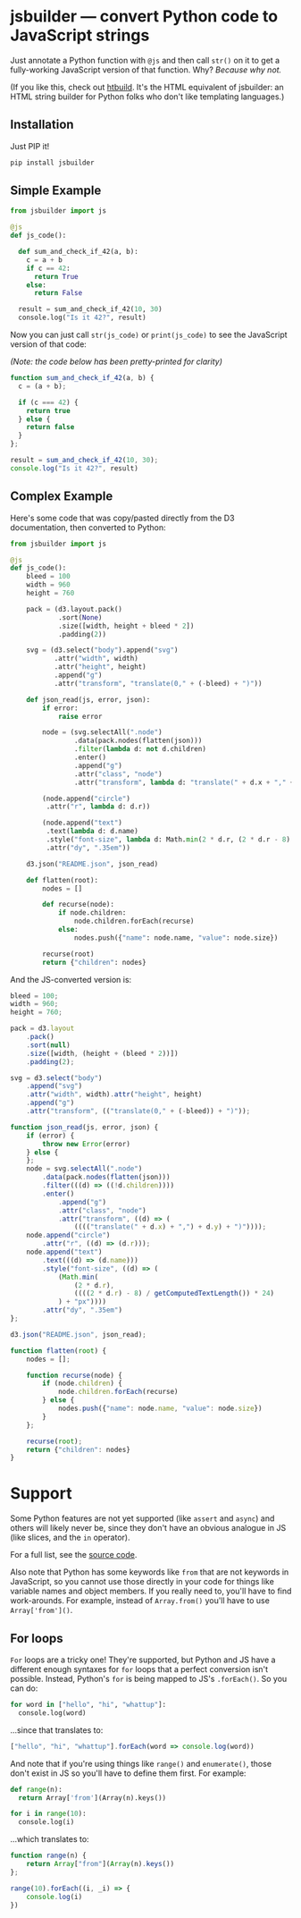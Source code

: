 # jsbuilder — convert Python code to JavaScript strings

Just annotate a Python function with `@js` and then call `str()` on it to get
a fully-working JavaScript version of that function. Why? _Because why not._

(If you like this, check out [htbuild](https://github.com/tvst/htbuild). It's the
HTML equivalent of jsbuilder: an HTML string builder for Python folks who don't
like templating languages.)

## Installation

Just PIP it!

```py
pip install jsbuilder
```

## Simple Example

```py
from jsbuilder import js

@js
def js_code():

  def sum_and_check_if_42(a, b):
    c = a + b
    if c == 42:
      return True
    else:
      return False

  result = sum_and_check_if_42(10, 30)
  console.log("Is it 42?", result)
```

Now you can just call `str(js_code)` or `print(js_code)` to see the JavaScript
version of that code:

_(Note: the code below has been pretty-printed for clarity)_

```js
function sum_and_check_if_42(a, b) {
  c = (a + b);

  if (c === 42) {
    return true
  } else {
    return false
  }
};

result = sum_and_check_if_42(10, 30);
console.log("Is it 42?", result)
```

## Complex Example

Here's some code that was copy/pasted directly from the D3 documentation,
then converted to Python:

```py
from jsbuilder import js

@js
def js_code():
    bleed = 100
    width = 960
    height = 760

    pack = (d3.layout.pack()
            .sort(None)
            .size([width, height + bleed * 2])
            .padding(2))

    svg = (d3.select("body").append("svg")
           .attr("width", width)
           .attr("height", height)
           .append("g")
           .attr("transform", "translate(0," + (-bleed) + ")"))

    def json_read(js, error, json):
        if error:
            raise error

        node = (svg.selectAll(".node")
                .data(pack.nodes(flatten(json)))
                .filter(lambda d: not d.children)
                .enter()
                .append("g")
                .attr("class", "node")
                .attr("transform", lambda d: "translate(" + d.x + "," + d.y + ")"))

        (node.append("circle")
         .attr("r", lambda d: d.r))

        (node.append("text")
         .text(lambda d: d.name)
         .style("font-size", lambda d: Math.min(2 * d.r, (2 * d.r - 8) / getComputedTextLength() * 24) + "px")
         .attr("dy", ".35em"))

    d3.json("README.json", json_read)

    def flatten(root):
        nodes = []

        def recurse(node):
            if node.children:
                node.children.forEach(recurse)
            else:
                nodes.push({"name": node.name, "value": node.size})

        recurse(root)
        return {"children": nodes}
```

And the JS-converted version is:

```js
bleed = 100;
width = 960;
height = 760;

pack = d3.layout
    .pack()
    .sort(null)
    .size([width, (height + (bleed * 2))])
    .padding(2);

svg = d3.select("body")
    .append("svg")
    .attr("width", width).attr("height", height)
    .append("g")
    .attr("transform", (("translate(0," + (-bleed)) + ")"));

function json_read(js, error, json) {
    if (error) {
        throw new Error(error)
    } else {
    };
    node = svg.selectAll(".node")
        .data(pack.nodes(flatten(json)))
        .filter(((d) => ((!d.children))))
        .enter()
            .append("g")
            .attr("class", "node")
            .attr("transform", ((d) => (
                (((("translate(" + d.x) + ",") + d.y) + ")"))));
    node.append("circle")
        .attr("r", ((d) => (d.r)));
    node.append("text")
        .text(((d) => (d.name)))
        .style("font-size", ((d) => (
            (Math.min(
                (2 * d.r),
                ((((2 * d.r) - 8) / getComputedTextLength()) * 24)
            ) + "px"))))
        .attr("dy", ".35em")
};

d3.json("README.json", json_read);

function flatten(root) {
    nodes = [];

    function recurse(node) {
        if (node.children) {
            node.children.forEach(recurse)
        } else {
            nodes.push({"name": node.name, "value": node.size})
        }
    };

    recurse(root);
    return {"children": nodes}
}
```

# Support

Some Python features are not yet supported (like `assert` and `async`) and others will likely never be, since they don't have an obvious analogue in JS (like slices, and the `in` operator).

For a full list, see the [source code](https://github.com/tvst/jsbuilder/blob/master/jsbuilder/__init__.py#L150).

Also note that Python has some keywords like `from` that are not keywords in JavaScript, so you cannot use those directly in your code for things like variable names and object members. If you really need to, you'll have to find work-arounds. For example, instead of `Array.from()` you'll have to use `Array['from']()`.

## For loops

`For` loops are a tricky one! They're supported, but Python and JS have a different enough syntaxes for `for` loops that a perfect conversion isn't possible. Instead, Python's `for` is being mapped to JS's `.forEach()`. So you can do:

```py
for word in ["hello", "hi", "whattup"]:
  console.log(word)
```

...since that translates to:

```js
["hello", "hi", "whattup"].forEach(word => console.log(word))
```

And note that if you're using things like `range()` and `enumerate()`, those don't exist in JS so you'll have to define them first. For example:

```py
def range(n):
  return Array['from'](Array(n).keys())

for i in range(10):
  console.log(i)
```

...which translates to:

```js
function range(n) {
    return Array["from"](Array(n).keys())
};

range(10).forEach((i, _i) => {
    console.log(i)
})
```
